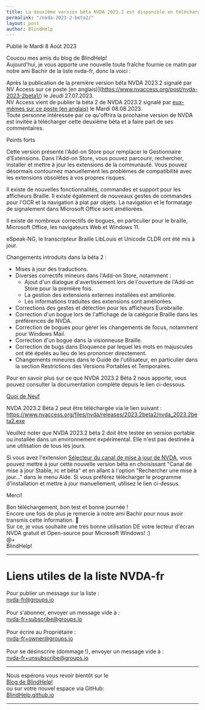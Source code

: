 ```yaml
---
title: La deuxième version béta NVDA 2023.2 est disponible en téléchargement
permalink: "/nvda-2023-2-beta2/"
layout: post
author: BlindHelp
---
```


<footer>Publié le Mardi 8 Août 2023</footer>


Coucou mes amis du blog de BlindHelp!    
Aujourd'hui, je vous apporte une nouvelle toute fraîche fournie ce matin par notre ami Bachir de la liste nvda-fr, donc la voici :    

Après la publication de la première version béta NVDA 2023.2 signalé par NV Access sur ce poste (en anglais)](https://www.nvaccess.org/post/nvda-2023-2beta1/) le Jeudi 27.07.2023.    
NV Access vient de publier la béta 2 de NVDA 2023.2 signalé par [eux-mêmes sur ce poste (en anglais)](https://www.nvaccess.org/post/nvda-2023-2beta2/) le Mardi 08.08.2023.    
Toute personne intéressée par ce qu'offrira la prochaine version de NVDA est invitée à télécharger cette deuxième béta et à faire part de ses commentaires.    

Points forts    

Cette version présente l'Add-on Store pour remplacer le Gestionnaire d'Extensions. Dans l'Add-on Store, vous pouvez parcourir, rechercher, installer et mettre à jour les extensions de la communauté. Vous pouvez désormais contournez manuellement les problèmes de compatibilité avec les extensions obsolètes à vos propres risques.

Il existe de nouvelles fonctionnalités, commandes et support pour les afficheurs Braille. Il existe également de nouveaux gestes de commandes pour l'OCR et la navigation  à plat par objets. La navigation et le formatage de signalement dans Microsoft Office sont améliorées.

Il existe de nombreux correctifs de bogues, en particulier pour le braille, Microsoft Office, les navigateurs Web et Windows 11.

eSpeak-NG, le transcripteur Braille  LibLouis et Unicode CLDR ont été mis à jour.

Changements introduits dans la béta 2 :    

- Mises à jour des traductions.
- Diverses correctifs mineurs dans l'Add-on Store, notamment :
  - Ajout d'un dialogue d'avertissement lors de l'ouverture de l'Add-on Store pour la première fois.
  - La gestion des extensions externes installées est améliorée.
  - Les informations traduites des extensions sont améliorées.
- Corrections des gestes et détection pour les afficheurs Eurobraille.
- Correction d'un bogue lors de l'affichage de la catégorie Braille dans les préférences de NVDA.
- Correction de bogues pour gérer les changements de focus, notamment pour Windows Mail.
- Correction d'un bogue dans la visionneuse Braille.
- Correction de bugs dans Eloquence par lequel les mots en majuscules ont été épelés au lieu de les prononcer directement.
- Changements mineures dans le Guide de l'utilisateur, en particulier dans la section Restrictions des Versions Portables et Temporaires.

Pour en savoir plus sur ce que NVDA 2023.2 Béta 2 nous apporte, vous pouvez consulter la documentation complète depuis le lien ci-dessous.

[Quoi de Neuf](https://www.nvaccess.org/files/nvda/releases/2023.2beta2/documentation/fr/changes.html)

NVDA 2023.2 Béta 2 peut être téléchargée via le lien suivant : <https://www.nvaccess.org/files/nvda/releases/2023.2beta2/nvda_2023.2beta2.exe>

Veuillez noter que NVDA 2023.2 béta 2 doit être testée en version portable ou installée dans un environnement expérimental. Elle n'est pas destinée à une utilisation de tous les jours.    

Si vous avez l'extension [Sélecteur du canal de mise à jour de NVDA](https://blindhelp.github.io/updateChannel/), vous pouvez mettre à jour cette nouvelle version bêta en choisissant "Canal de mise à jour Stable, rc et bêta" et en allant à l'option "Rechercher une mise à jour..." dans le menu Aide. Si vous préférez télécharger le programme d'installation et mettre à jour manuellement, utilisez le lien ci-dessus.

Merci!  

Bon téléchargement, bon test et bonne journée !    
Encore une fois de plus je remercie à notre ami Bachir pour nous avoir transmis cette information. 🤝    
Sur ce, je vous souhaite une très bonne utilisation DE votre lecteur d'écran NVDA gratuit et Open-source pour Microsoft Windows! :)    
@+    
BlindHelp!    

---

# Liens utiles de la liste NVDA-fr #

Pour publier un message sur la liste :    
[nvda-fr@groups.io](mailto:nvda-fr@groups.io)    
<br>
Pour s'abonner, envoyer un message vide à :    
[nvda-fr+subscribe@groups.io](mailto:nvda-fr+subscribe@groups.io)    
<br>
Pour écrire au Propriétaire :    
[nvda-fr+owner@groups.io](mailto:nvda-fr+owner@groups.io)    
<br>
Pour se désinscrire (dommage !), envoyer un message vide à :    
[nvda-fr+unsubscribe@groups.io](mailto:nvda-fr+unsubscribe@groups.io)    

---

Nous espérons vous revoir bientôt sur le      
[Blog de BlindHelp!](http://blindhelp.blogspot.fr/)                    
ou sur  votre nouvel espace via GitHub:                     
[BlindHelp.github.io](https://blindhelp.github.io)                    

---